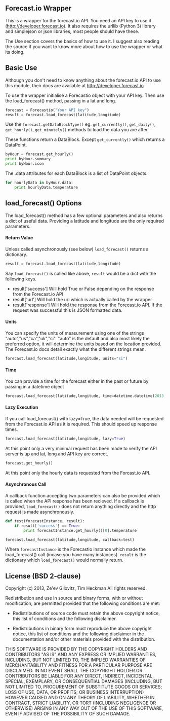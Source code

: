 ## Forecast.io Wrapper

This is a wrapper for the forecast.io API.  You need an API key to use it (http://developer.forecast.io).  It also requires the urllib (Python 3) library and simplejson or json libraries, most people should have these.

The Use section covers the basics of how to use it.  I suggest also reading the source if you want to know more about how to use the wrapper or what its doing.


## Basic Use

Although you don't need to know anything about the forecast.io API to use this module, their docs are available at http://developer.forecast.io


To use the wrapper initialise a Forecastio object with your API key. Then use the load_forecast() method, passing in a lat and long.


```python
forecast = Forecastio("Your API key")
result = forecast.load_forecast(latitude,longitude)
```

Use the `forecast.getDataBlockType()` eg. `get_currently()`, `get_daily()`, `get_hourly()`, `get_minutely()` methods to load the data you are after.

These functions return a DataBlock. Except `get_currently()` which returns a DataPoint.

```python
byHour = forecast.get_hourly()
print byHour.summary
print byHour.icon
```

The .data attributes for each DataBlock is a list of DataPoint objects.

```python
for hourlyData in byHour.data:
    print hourlyData.temperature
```

## load_forecast() Options

The load_forecast() method has a few optional parameters and also returns a dict of useful data. Providing a latitude and longitude are the only required parameters.


#### Return Value
Unless called asynchronously (see below) `load_forecast()` returns a dictionary.
```python
result = forecast.load_forecast(latitude,longitude)
```
Say `load_forecast()` is called like above, `result` would be a dict with the following keys.
* result['success'] Will hold True or False depending on the response from the Forecast.io API
* result['url'] Will hold the url which is actually called by the wrapper
* result['response'] Will hold the response from the Forecast.io API.  If the request was successful this is JSON formatted data.


#### Units
You can specify the units of measurement using one of the strings "auto","us","ca","uk","si". "auto" is the default and also most likely the preferred option, it will determine the units based on the location provided. The Forecast.io docs detail exactly what the different strings mean.
```python
forecast.load_forecast(latitude,longitude, units="si")
```
#### Time
You can provide a time for the forecast either in the past or future by passing in a datetime object

```python
forecast.load_forecast(latitude,longitude, time=datetime.datetime(2013,2,1))
```

#### Lazy Execution
If you call load_forecast() with lazy=True, the data needed will be requested from the Forecast.io API as it is required. This should speed up response times.

```python
forecast.load_forecast(latitude,longitude, lazy=True)
```
At this point only a very minimal request has been made to verify the API server is up and lat, long and API key are correct.
```python
forecast.get_hourly()
```
At this point only the hourly data is requested from the Forcast.io API.

#### Asynchronous Call
A callback function accepting two parameters can also be provided which is called when the API response has been recieved. If a callback is provided, `load_forecast()` does not return anything directly and the http request is made asynchronously.

```python
def test(forecastInstance, result):
    if result['success'] == True:
        print forecastInstance.get_hourly()[0].temperature

forecast.load_forecast(latitude,longitude, callback=test)

```

Where `forecastInstance` is the Forecastio instance which made the load_forecast() call (incase you have many instances).
`result` is the dictionary which `load_forecast()` would normally return.

## License (BSD 2-clause)

Copyright (c) 2013, Ze'ev Gilovitz, Tim Heckman
All rights reserved.

Redistribution and use in source and binary forms, with or without modification, are permitted provided that the following conditions are met:

* Redistributions of source code must retain the above copyright notice, this list of conditions and the following disclaimer.

* Redistributions in binary form must reproduce the above copyright notice, this list of conditions and the following disclaimer in the documentation and/or other materials provided with the distribution.


THIS SOFTWARE IS PROVIDED BY THE COPYRIGHT HOLDERS AND CONTRIBUTORS "AS IS" AND ANY EXPRESS OR IMPLIED WARRANTIES, INCLUDING, BUT NOT LIMITED TO, THE IMPLIED WARRANTIES OF MERCHANTABILITY AND FITNESS FOR A PARTICULAR PURPOSE ARE DISCLAIMED. IN NO EVENT SHALL THE COPYRIGHT HOLDER OR CONTRIBUTORS BE LIABLE FOR ANY DIRECT, INDIRECT, INCIDENTAL, SPECIAL, EXEMPLARY, OR CONSEQUENTIAL DAMAGES (INCLUDING, BUT NOT LIMITED TO, PROCUREMENT OF SUBSTITUTE GOODS OR SERVICES; LOSS OF USE, DATA, OR PROFITS; OR BUSINESS INTERRUPTION) HOWEVER CAUSED AND ON ANY THEORY OF LIABILITY, WHETHER IN CONTRACT, STRICT LIABILITY, OR TORT (INCLUDING NEGLIGENCE OR OTHERWISE) ARISING IN ANY WAY OUT OF THE USE OF THIS SOFTWARE, EVEN IF ADVISED OF THE POSSIBILITY OF SUCH DAMAGE.

